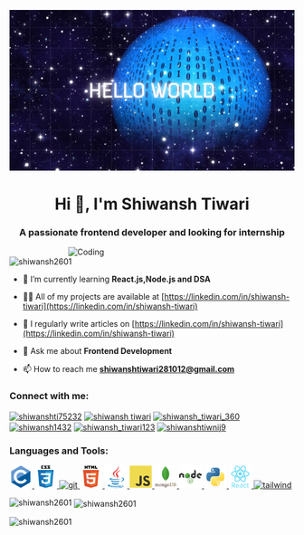 ![logo](https://github.com/Shiwansh2601/Shiwansh2601/blob/main/Github%20logo.png)
<h1 align="center">Hi 👋, I'm Shiwansh Tiwari</h1>
<h3 align="center">A passionate frontend developer and looking for internship</h3>
<img align="right" alt="Coding" width="400" src="https://media.giphy.com/media/qgQUggAC3Pfv687qPC/giphy.gif">

<p align="left"> <img src="https://komarev.com/ghpvc/?username=shiwansh2601&label=Profile%20views&color=0e75b6&style=flat" alt="shiwansh2601" /> </p>

- 🌱 I’m currently learning **React.js,Node.js and DSA**

- 👨‍💻 All of my projects are available at [https://linkedin.com/in/shiwansh-tiwari](https://linkedin.com/in/shiwansh-tiwari)

- 📝 I regularly write articles on [https://linkedin.com/in/shiwansh-tiwari](https://linkedin.com/in/shiwansh-tiwari)

- 💬 Ask me about **Frontend Development**

- 📫 How to reach me **shiwanshtiwari281012@gmail.com**

<h3 align="left">Connect with me:</h3>
<p align="left">
<a href="https://twitter.com/shiwanshti75232" target="blank"><img align="center" src="https://raw.githubusercontent.com/rahuldkjain/github-profile-readme-generator/master/src/images/icons/Social/twitter.svg" alt="shiwanshti75232" height="30" width="40" /></a>
<a href="https://linkedin.com/in/shiwansh tiwari" target="blank"><img align="center" src="https://raw.githubusercontent.com/rahuldkjain/github-profile-readme-generator/master/src/images/icons/Social/linked-in-alt.svg" alt="shiwansh tiwari" height="30" width="40" /></a>
<a href="https://instagram.com/shiwansh_tiwari_360" target="blank"><img align="center" src="https://raw.githubusercontent.com/rahuldkjain/github-profile-readme-generator/master/src/images/icons/Social/instagram.svg" alt="shiwansh_tiwari_360" height="30" width="40" /></a>
<a href="https://www.hackerrank.com/shiwansh1432" target="blank"><img align="center" src="https://raw.githubusercontent.com/rahuldkjain/github-profile-readme-generator/master/src/images/icons/Social/hackerrank.svg" alt="shiwansh1432" height="30" width="40" /></a>
<a href="https://www.leetcode.com/shiwansh_tiwari123" target="blank"><img align="center" src="https://raw.githubusercontent.com/rahuldkjain/github-profile-readme-generator/master/src/images/icons/Social/leet-code.svg" alt="shiwansh_tiwari123" height="30" width="40" /></a>
<a href="https://auth.geeksforgeeks.org/user/shiwanshtiwnij9" target="blank"><img align="center" src="https://raw.githubusercontent.com/rahuldkjain/github-profile-readme-generator/master/src/images/icons/Social/geeks-for-geeks.svg" alt="shiwanshtiwnij9" height="30" width="40" /></a>
</p>

<h3 align="left">Languages and Tools:</h3>
<p align="left"> <a href="https://www.cprogramming.com/" target="_blank" rel="noreferrer"> <img src="https://raw.githubusercontent.com/devicons/devicon/master/icons/c/c-original.svg" alt="c" width="40" height="40"/> </a> <a href="https://www.w3schools.com/css/" target="_blank" rel="noreferrer"> <img src="https://raw.githubusercontent.com/devicons/devicon/master/icons/css3/css3-original-wordmark.svg" alt="css3" width="40" height="40"/> </a> <a href="https://git-scm.com/" target="_blank" rel="noreferrer"> <img src="https://www.vectorlogo.zone/logos/git-scm/git-scm-icon.svg" alt="git" width="40" height="40"/> </a> <a href="https://www.w3.org/html/" target="_blank" rel="noreferrer"> <img src="https://raw.githubusercontent.com/devicons/devicon/master/icons/html5/html5-original-wordmark.svg" alt="html5" width="40" height="40"/> </a> <a href="https://www.java.com" target="_blank" rel="noreferrer"> <img src="https://raw.githubusercontent.com/devicons/devicon/master/icons/java/java-original.svg" alt="java" width="40" height="40"/> </a> <a href="https://developer.mozilla.org/en-US/docs/Web/JavaScript" target="_blank" rel="noreferrer"> <img src="https://raw.githubusercontent.com/devicons/devicon/master/icons/javascript/javascript-original.svg" alt="javascript" width="40" height="40"/> </a> <a href="https://www.mongodb.com/" target="_blank" rel="noreferrer"> <img src="https://raw.githubusercontent.com/devicons/devicon/master/icons/mongodb/mongodb-original-wordmark.svg" alt="mongodb" width="40" height="40"/> </a> <a href="https://nodejs.org" target="_blank" rel="noreferrer"> <img src="https://raw.githubusercontent.com/devicons/devicon/master/icons/nodejs/nodejs-original-wordmark.svg" alt="nodejs" width="40" height="40"/> </a> <a href="https://www.python.org" target="_blank" rel="noreferrer"> <img src="https://raw.githubusercontent.com/devicons/devicon/master/icons/python/python-original.svg" alt="python" width="40" height="40"/> </a> <a href="https://reactjs.org/" target="_blank" rel="noreferrer"> <img src="https://raw.githubusercontent.com/devicons/devicon/master/icons/react/react-original-wordmark.svg" alt="react" width="40" height="40"/> </a> <a href="https://tailwindcss.com/" target="_blank" rel="noreferrer"> <img src="https://www.vectorlogo.zone/logos/tailwindcss/tailwindcss-icon.svg" alt="tailwind" width="40" height="40"/> </a> </p>

<p><img align="left" src="https://github-readme-stats.vercel.app/api/top-langs?username=shiwansh2601&show_icons=true&locale=en&layout=compact" alt="shiwansh2601" /></p>

<p>&nbsp;<img align="center" src="https://github-readme-stats.vercel.app/api?username=shiwansh2601&show_icons=true&locale=en" alt="shiwansh2601" /></p>

<p><img align="center" src="https://github-readme-streak-stats.herokuapp.com/?user=shiwansh2601&" alt="shiwansh2601" /></p>
